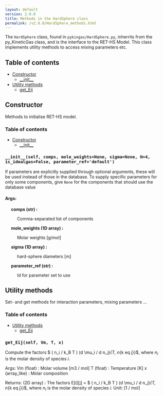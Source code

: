 ```yaml
---
layout: default
version: 2.0.0
title: Methods in the HardSphere class
permalink: /v2.0.0/HardSphere_methods.html
---
```


<!--- 
Generated at: 2023-11-06T11:51:33.101045
This is an auto-generated file, generated using the script at KineticGas/pyUtils/markdown_from_docstrings.py
The file is created by parsing the docstrings of the methods in the 
HardSphere class. For instructions on how to use the parser routines, see the
file KineticGas/pyUtils/markdown_from_docstrings.py--->

The `HardSphere` class, found in `pykingas/HardSphere.py`, inherrits from the py_KineticGas class, and  is the interface to the 
RET-HS Model. This class implements utility methods to access mixing parameters etc.

## Table of contents
  * [Constructor](#constructor)
    * [\_\_init\_\_](#__init__self-comps-mole_weightsnone-sigmanone-n4-is_idealgasfalse-parameter_refdefault)
  * [Utility methods](#utility-methods)
    * [get_Eij](#get_eijself-vm-t-x)

## Constructor

Methods to initialise RET-HS model.

### Table of contents
  * [Constructor](#constructor)
    * [\_\_init\_\_](#__init__self-comps-mole_weightsnone-sigmanone-n4-is_idealgasfalse-parameter_refdefault)


### `__init__(self, comps, mole_weights=None, sigma=None, N=4, is_idealgas=False, parameter_ref='default')`
If parameters are explicitly supplied through optional arguments, these will be used instead of those in the database.
To supply specific parameters for only some components, give `None` for the components that should use the database
value


#### Args:

&nbsp;&nbsp;&nbsp;&nbsp; **comps (str) :** 

&nbsp;&nbsp;&nbsp;&nbsp; &nbsp;&nbsp;&nbsp;&nbsp;  Comma-separated list of components

&nbsp;&nbsp;&nbsp;&nbsp; **mole_weights (1D array) :** 

&nbsp;&nbsp;&nbsp;&nbsp; &nbsp;&nbsp;&nbsp;&nbsp;  Molar weights [g/mol]

&nbsp;&nbsp;&nbsp;&nbsp; **sigma (1D array) :** 

&nbsp;&nbsp;&nbsp;&nbsp; &nbsp;&nbsp;&nbsp;&nbsp;  hard-sphere diameters [m]

&nbsp;&nbsp;&nbsp;&nbsp; **parameter_ref (str) :** 

&nbsp;&nbsp;&nbsp;&nbsp; &nbsp;&nbsp;&nbsp;&nbsp;  Id for parameter set to use

## Utility methods

Set- and get methods for interaction parameters, mixing parameters ...

### Table of contents
  * [Utility methods](#utility-methods)
    * [get_Eij](#get_eijself-vm-t-x)


### `get_Eij(self, Vm, T, x)`
Compute the factors $ ( n_i / k_B T ) (d \mu_i / d n_j)_{T, n_{k
eq j}}$, where $n_i$ is the molar density
of species $i$.

Args:
Vm (float) : Molar volume [m3 / mol]
T (float) : Temperature [K]
x (array_like) : Molar composition

Returns:
(2D array) : The factors E[i][j] = $ ( n_i / k_B T ) (d \mu_i / d n_j)_{T, n_{k
eq j}}$, where $n_i$
is the molar density of species $i$. Unit: [1 / mol]



